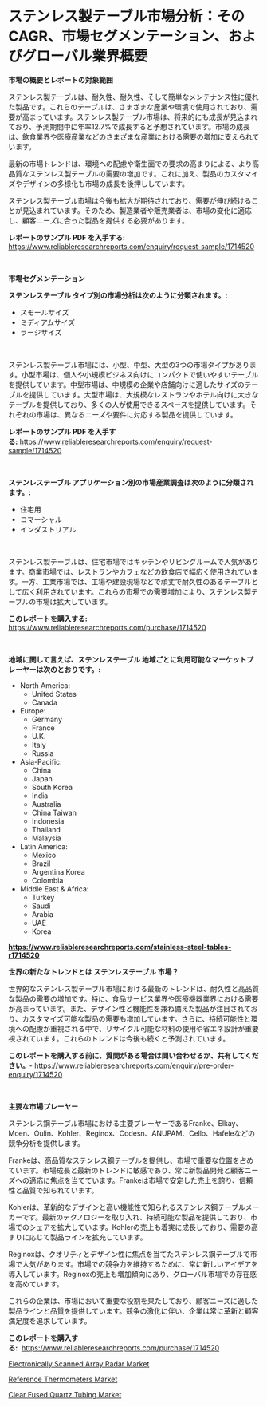 <p><h1>ステンレス製テーブル市場分析：そのCAGR、市場セグメンテーション、およびグローバル業界概要</h1></p><p><strong>市場の概要とレポートの対象範囲</strong></p>
<p><p>ステンレス製テーブルは、耐久性、耐久性、そして簡単なメンテナンス性に優れた製品です。これらのテーブルは、さまざまな産業や環境で使用されており、需要が高まっています。ステンレス製テーブル市場は、将来的にも成長が見込まれており、予測期間中に年率12.7%で成長すると予想されています。市場の成長は、飲食業界や医療産業などのさまざまな産業における需要の増加に支えられています。</p><p>最新の市場トレンドは、環境への配慮や衛生面での要求の高まりによる、より高品質なステンレス製テーブルの需要の増加です。これに加え、製品のカスタマイズやデザインの多様化も市場の成長を後押ししています。</p><p>ステンレス製テーブル市場は今後も拡大が期待されており、需要が伸び続けることが見込まれています。そのため、製造業者や販売業者は、市場の変化に適応し、顧客ニーズに合った製品を提供する必要があります。</p></p>
<p><strong>レポートのサンプル PDF を入手する:</strong> <a href="https://www.reliableresearchreports.com/enquiry/request-sample/1714520">https://www.reliableresearchreports.com/enquiry/request-sample/1714520</a></p>
<p>&nbsp;</p>
<p><strong>市場セグメンテーション</strong></p>
<p><strong>ステンレステーブル タイプ別の市場分析は次のように分類されます。:</strong></p>
<p><ul><li>スモールサイズ</li><li>ミディアムサイズ</li><li>ラージサイズ</li></ul></p>
<p>&nbsp;</p>
<p><p>ステンレス製テーブル市場には、小型、中型、大型の3つの市場タイプがあります。小型市場は、個人や小規模ビジネス向けにコンパクトで使いやすいテーブルを提供しています。中型市場は、中規模の企業や店舗向けに適したサイズのテーブルを提供しています。大型市場は、大規模なレストランやホテル向けに大きなテーブルを提供しており、多くの人が使用できるスペースを提供しています。それぞれの市場は、異なるニーズや要件に対応する製品を提供しています。</p></p>
<p><strong>レポートのサンプル PDF を入手する:</strong>&nbsp;<a href="https://www.reliableresearchreports.com/enquiry/request-sample/1714520">https://www.reliableresearchreports.com/enquiry/request-sample/1714520</a></p>
<p>&nbsp;</p>
<p><strong> ステンレステーブル アプリケーション別の市場産業調査は次のように分類されます。:</strong></p>
<p><ul><li>住宅用</li><li>コマーシャル</li><li>インダストリアル</li></ul></p>
<p>&nbsp;</p>
<p><p>ステンレス製テーブルは、住宅市場ではキッチンやリビングルームで人気があります。商業市場では、レストランやカフェなどの飲食店で幅広く使用されています。一方、工業市場では、工場や建設現場などで頑丈で耐久性のあるテーブルとして広く利用されています。これらの市場での需要増加により、ステンレス製テーブルの市場は拡大しています。</p></p>
<p><strong>このレポートを購入する:</strong>&nbsp; <a href="https://www.reliableresearchreports.com/purchase/1714520">https://www.reliableresearchreports.com/purchase/1714520</a></p>
<p>&nbsp;</p>
<p><strong>地域に関して言えば、ステンレステーブル 地域ごとに利用可能なマーケットプレーヤーは次のとおりです。:</strong></p>
<p><ul>
    <li>
        North America:
        <ul>
            <li>United States</li>
            <li>Canada</li>
        </ul>
    </li>
    <li>
        Europe:
        <ul>
            <li>Germany</li>
            <li>France</li>
            <li>U.K.</li>
            <li>Italy</li>
            <li>Russia</li>
        </ul>
    </li>
    <li>
        Asia-Pacific:
        <ul>
            <li>China</li>
            <li>Japan</li>
            <li>South Korea</li>
            <li>India</li>
            <li>Australia</li>
            <li>China Taiwan</li>
            <li>Indonesia</li>
            <li>Thailand</li>
            <li>Malaysia</li>
        </ul>
    </li>
    <li>
        Latin America:
        <ul>
            <li>Mexico</li>
            <li>Brazil</li>
            <li>Argentina Korea</li>
            <li>Colombia</li>
        </ul>
    </li>
    <li>
        Middle East & Africa:
        <ul>
            <li>Turkey</li>
            <li>Saudi</li>
            <li>Arabia</li>
            <li>UAE</li>
            <li>Korea</li>
        </ul>
    </li>
    </ul></p>
<p><strong><a href="https://www.reliableresearchreports.com/stainless-steel-tables-r1714520">https://www.reliableresearchreports.com/stainless-steel-tables-r1714520</a></strong>&nbsp;</p>
<p><strong>世界の新たなトレンドとは ステンレステーブル 市場？</strong></p>
<p><p>世界的なステンレス製テーブル市場における最新のトレンドは、耐久性と高品質な製品の需要の増加です。特に、食品サービス業界や医療機器業界における需要が高まっています。また、デザイン性と機能性を兼ね備えた製品が注目されており、カスタマイズ可能な製品の需要も増加しています。さらに、持続可能性と環境への配慮が重視される中で、リサイクル可能な材料の使用や省エネ設計が重要視されています。これらのトレンドは今後も続くと予測されています。</p></p>
<p><strong>このレポートを購入する前に、質問がある場合は問い合わせるか、共有してください。</strong>- <a href="https://www.reliableresearchreports.com/enquiry/pre-order-enquiry/1714520">https://www.reliableresearchreports.com/enquiry/pre-order-enquiry/1714520</a></p>
<p>&nbsp;</p>
<p><strong>主要な市場プレーヤー</strong></p>
<p><p>ステンレス鋼テーブル市場における主要プレーヤーであるFranke、Elkay、Moen、Oulin、Kohler、Reginox、Codesn、ANUPAM、Cello、Hafeleなどの競争分析を提供します。</p><p>Frankeは、高品質なステンレス鋼テーブルを提供し、市場で重要な位置を占めています。市場成長と最新のトレンドに敏感であり、常に新製品開発と顧客ニーズへの適応に焦点を当てています。Frankeは市場で安定した売上を誇り、信頼性と品質で知られています。</p><p>Kohlerは、革新的なデザインと高い機能性で知られるステンレス鋼テーブルメーカーです。最新のテクノロジーを取り入れ、持続可能な製品を提供しており、市場でのシェアを拡大しています。Kohlerの売上も着実に成長しており、需要の高まりに応じて製品ラインを拡充しています。</p><p>Reginoxは、クオリティとデザイン性に焦点を当てたステンレス鋼テーブルで市場で人気があります。市場での競争力を維持するために、常に新しいアイデアを導入しています。Reginoxの売上も増加傾向にあり、グローバル市場での存在感を高めています。</p><p>これらの企業は、市場において重要な役割を果たしており、顧客ニーズに適した製品ラインと品質を提供しています。競争の激化に伴い、企業は常に革新と顧客満足度を追求しています。</p></p>
<p><strong>このレポートを購入する:</strong>&nbsp;&nbsp;<a href="https://www.reliableresearchreports.com/purchase/1714520">https://www.reliableresearchreports.com/purchase/1714520</a></p>
<p><p><a href="https://fuschia-pecorino-a6d.notion.site/Electronically-Scanned-Array-Radar-Market-Size-and-Market-Trends-Complete-Industry-Overview-2024-t-c5d75b572b244366a0ff7e15e62c606f">Electronically Scanned Array Radar Market</a></p><p><a href="https://florentine-yuzu-f42.notion.site/Reference-Thermometers-Market-Insights-into-Market-CAGR-Market-Trends-and-Growth-Strategies-d0972ea05b6a4756b69224c132adf9f7">Reference Thermometers Market</a></p><p><a href="https://changeable-paste-463.notion.site/Clear-Fused-Quartz-Tubing-Market-Furnishes-Information-on-Market-Share-Market-Trends-and-Market-Gr-47d0588af6774d22bd99520cdacd9aa8">Clear Fused Quartz Tubing Market</a></p></p>